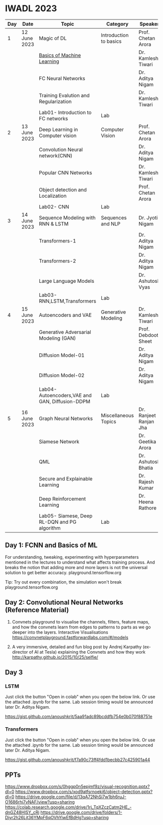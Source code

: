 # IWADL 2023

| Day| Date| Topic| Category| Speaker |
|---|---|---|---|---|
| 1| 12 June 2023 | Magic of DL| Introduction to basics| Prof. Chetan Arora |
| | | [Basics of Machine Learning](https://drive.google.com/file/d/1akB3Tj3HWne5wCdjBsavo2qRzC40c2t9/view?usp=drive_link) | | Dr. Kamlesh Tiwari |
| | | FC Neural Networks| | Dr. Aditya Nigam |
| | | Training Evalution and Regularization | | Dr. Kamlesh Tiwari |
| | | Lab01- Introduction to FC networks| Lab|  |
| 2| 13 June 2023 | Deep Learning in Computer vision| Computer Vision| Prof. Chetan Arora |
| | | Convolution Neural network(CNN)| | Dr. Aditya Nigam |
| | | Popular CNN Networks| | Dr. Kamlesh Tiwari |
| | | Object detection and Localization| | Prof. Chetan Arora |
| | | Lab02- CNN| Lab|  |
| 3| 14 June 2023 | Sequence Modeling with RNN & LSTM| Sequences and NLP| Dr. Jyoti Nigam |
| | | Transformers-1| | Dr. Aditya Nigam |
| | | Transformers-2| | Dr. Aditya Nigam |
| | | Large Language Models| | Dr. Ashutosh Vyas |
| | | Lab03- RNN,LSTM,Transformers| Lab|  |
| 4| 15 June 2023 | Autoencoders and VAE| Generative Modeling| Dr. Kamlesh Tiwari |
| | | Generative Adversarial Modeling (GAN)| | Prof. Debdoot Sheet |
| | | Diffusion Model-01| | Dr. Aditya Nigam |
| | | Diffusion Model-02| | Dr. Aditya Nigam |
| | | Lab04- Autoencoders,VAE and GAN, Diffusion-DDPM| Lab|  |
| 5| 16 June 2023 | Graph Neural Networks| Miscellaneous Topics| Dr. Ranjeet Ranjan Jha |
| | | Siamese Network| | Dr. Geetika Arora |
| | | QML | | Dr. Ashutosh Bhatia |
| | | Secure and Explainable Learning| | Dr. Rajesh Kumar |
| | | Deep Reinforcement Learning | | Dr. Heena Rathore |
| | | Lab05- Siamese, Deep RL-DQN and PG algorithm| Lab|  |

## Day 1: FCNN and Basics of ML

For understanding, tweaking, experimenting with hyperparameters mentioned in the lectures to understand what affects training process. 
And breaks the notion that adding more and more layers is not the universal solution to get better accuracy. 
playground.tensorflow.org

Tip: Try out every combination, the simulation won't break
playground.tensorflow.org



## Day 2: Convolutional Neural Networks (Reference Material)

1. Convnets playground to visualise the channels, filters, feature maps, and how the convnets learn from edges to patterns to parts as we go deeper into the layers. Interactive Visualisations
https://convnetplayground.fastforwardlabs.com/#/models


2. A very immersive, detailed and fun blog post by Andrej Karpathy (ex-director of AI at Tesla) explaining the Convnets and how they work http://karpathy.github.io/2015/10/25/selfie/



## Day 3


### LSTM

Just click the button "Open in colab" when you open the below link. Or use the attached .ipynb for the same. Lab session timing would be announced later Dr. Aditya Nigam.

https://gist.github.com/anoushkrit/5aa91adc89bcddfb754e0b070f88751e



### Transformers

Just click the button "Open in colab" when you open the below link. Or use the attached .ipynb for the same. Lab session timing would be announced later Dr. Aditya Nigam.

https://gist.github.com/anoushkrit/f7a90c73ff4fdd1becbb27c425901a44


## PPTs

https://www.dropbox.com/s/0hggp0n5epjmf9z/visual-recognition.pptx?dl=0
https://www.dropbox.com/s/xod9atfsrnoeki6/object-detection.pptx?dl=0
https://drive.google.com/file/d/13qA72NhSi7w1bh6ruJ-O1686rhi7vNAF/view?usp=sharing
https://colab.research.google.com/drive/1rj_TqXZczCatm2HE_-dnGZ48HlSY_cRi
https://drive.google.com/drive/folders/1-Diyr2h26Ljt36YMpF6qOVhYiwEfBdHg?usp=sharing

